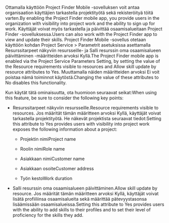 <span data-ttu-id="5477d-101">Ottamalla käyttöön Project Finder Mobile -sovelluksen voit antaa organisaation käyttäjien tarkastella projektityötä sekä rekisteröityä töitä varten.</span><span class="sxs-lookup"><span data-stu-id="5477d-101">By enabling the Project Finder mobile app, you provide users in the organization with visibility into project work and the ability to sign up for work.</span></span> <span data-ttu-id="5477d-102">Käyttäjät voivat myös tarkastella ja päivittää osaamisalueitaan Project Finder -sovelluksessa.</span><span class="sxs-lookup"><span data-stu-id="5477d-102">Users can also work with the Project Finder app to view and update their skills.</span></span> <span data-ttu-id="5477d-103">Project Finder Mobile -sovellus otetaan käyttöön kohdan Project Service > Parametrit asetuksissa asettamalla Resurssitarpeet näkyviin resursseille- ja Salli resurssin oma osaamisalueen päivittäminen -määritteiden arvoksi Kyllä.</span><span class="sxs-lookup"><span data-stu-id="5477d-103">The Project Finder mobile app is enabled via the Project Service Parameters Setting, by setting the value of the Resource requirements visible to resources and Allow skill update by resource attributes to Yes.</span></span> <span data-ttu-id="5477d-104">Muuttamalla näiden määritteiden arvoksi Ei voit poistaa nämä toiminnot käytöstä.</span><span class="sxs-lookup"><span data-stu-id="5477d-104">Changing the value of these attributes to No disables this functionality.</span></span>  
  
 <span data-ttu-id="5477d-105">Kun käytät tätä ominaisuutta, ota huomioon seuraavat seikat:</span><span class="sxs-lookup"><span data-stu-id="5477d-105">When using this feature, be sure to consider the following key points:</span></span>  
  
-   <span data-ttu-id="5477d-106">Resurssitarpeet näkyviin resursseille.</span><span class="sxs-lookup"><span data-stu-id="5477d-106">Resource requirements visible to resources.</span></span> <span data-ttu-id="5477d-107">Jos määrität tämän määritteen arvoksi Kyllä, käyttäjät voivat tarkastella projektityötä. He näkevät projektista seuraavat tiedot:</span><span class="sxs-lookup"><span data-stu-id="5477d-107">Setting this attribute to Yes provides users with visibility into project work exposes the following information about a project:</span></span>  
  
    -   <span data-ttu-id="5477d-108">Projektin nimi</span><span class="sxs-lookup"><span data-stu-id="5477d-108">Project name</span></span>  
  
    -   <span data-ttu-id="5477d-109">Roolin nimi</span><span class="sxs-lookup"><span data-stu-id="5477d-109">Role name</span></span>  
  
    -   <span data-ttu-id="5477d-110">Asiakkaan nimi</span><span class="sxs-lookup"><span data-stu-id="5477d-110">Customer name</span></span>  
  
    -   <span data-ttu-id="5477d-111">Asiakkaan osoite</span><span class="sxs-lookup"><span data-stu-id="5477d-111">Customer address</span></span>  
  
    -   <span data-ttu-id="5477d-112">Työn kesto</span><span class="sxs-lookup"><span data-stu-id="5477d-112">Work duration</span></span>  
  
-   <span data-ttu-id="5477d-113">Salli resurssin oma osaamisalueen päivittäminen.</span><span class="sxs-lookup"><span data-stu-id="5477d-113">Allow skill update by resource.</span></span> <span data-ttu-id="5477d-114">Jos määrität tämän määritteen arvoksi Kyllä, käyttäjät voivat lisätä profiiliinsa osaamisalueita sekä määrittää pätevyystasonsa lisäämissään osaamisalueissa.</span><span class="sxs-lookup"><span data-stu-id="5477d-114">Setting this attribute to Yes provides users with the ability to add skills to their profiles and to set their level of proficiency for the skills they add.</span></span>